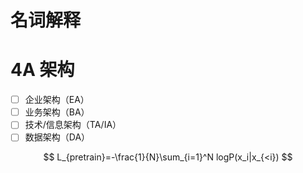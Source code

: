 # 名词解释

# 4A 架构
- [ ] 企业架构（EA）
- [ ] 业务架构（BA）
- [ ] 技术/信息架构（TA/IA）
- [ ] 数据架构（DA）

$$ L_{pretrain}=-\frac{1}{N}\sum_{i=1}^N logP(x_i|x_{<i}) $$
